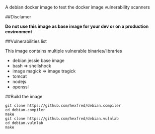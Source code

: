 A debian docker image to test the docker image vulnerability scanners

##Disclamer

**Do not use this image as base image for your dev or on a production environment**

##Vulnerabilities list

This image contains multiple vulnerable binaries/libraries
* debian jessie base image
* bash => shellshock
* image magick => image tragick
* tomcat
* nodejs
* openssl

##Build the image

```
git clone https://github.com/hexfred/debian.compiler
cd debian.compiler
make
git clone https://github.com/hexfred/debian.vulnlab
cd debian.vulnlab
make
```
